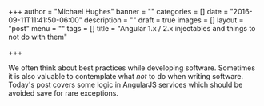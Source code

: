 +++
author = "Michael Hughes"
banner = ""
categories = []
date = "2016-09-11T11:41:50-06:00"
description = ""
draft = true
images = []
layout = "post"
menu = ""
tags = []
title = "Angular 1.x / 2.x injectables and things to not do with them"

+++

We often think about best practices while developing software. Sometimes it is also valuable to contemplate what *not* to do when writing software. Today's post
covers some logic in AngularJS services which should be avoided save for rare exceptions.

<!--more-->
